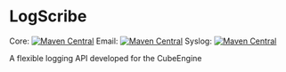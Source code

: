 LogScribe
=========

Core: [![Maven Central](https://maven-badges.herokuapp.com/maven-central/de.cubeisland.engine/logscribe/badge.svg?style=flat)](https://maven-badges.herokuapp.com/maven-central/de.cubeisland.engine/logscribe)
Email: [![Maven Central](https://maven-badges.herokuapp.com/maven-central/de.cubeisland.engine/logscribe-email/badge.svg?style=flat)](https://maven-badges.herokuapp.com/maven-central/de.cubeisland.engine/logscribe-email)
Syslog: [![Maven Central](https://maven-badges.herokuapp.com/maven-central/de.cubeisland.engine/logscribe-syslog/badge.svg?style=flat)](https://maven-badges.herokuapp.com/maven-central/de.cubeisland.engine/logscribe-syslog)

A flexible logging API developed for the CubeEngine
